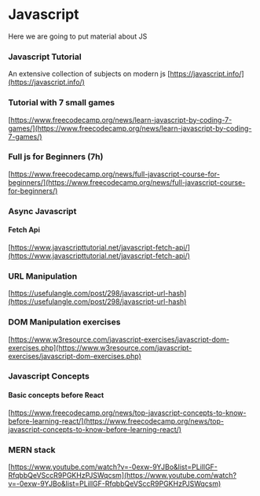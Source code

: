 # Javascript

Here we are going to put material about JS

### Javascript Tutorial
An extensive collection of subjects on modern js
[https://javascript.info/](https://javascript.info/)

### Tutorial with 7 small games
[https://www.freecodecamp.org/news/learn-javascript-by-coding-7-games/](https://www.freecodecamp.org/news/learn-javascript-by-coding-7-games/) 

### Full js for Beginners (7h)
[https://www.freecodecamp.org/news/full-javascript-course-for-beginners/](https://www.freecodecamp.org/news/full-javascript-course-for-beginners/) 



### Async Javascript

#### Fetch Api

[https://www.javascripttutorial.net/javascript-fetch-api/](https://www.javascripttutorial.net/javascript-fetch-api/)

### URL Manipulation

[https://usefulangle.com/post/298/javascript-url-hash](https://usefulangle.com/post/298/javascript-url-hash)

### DOM Manipulation exercises

[https://www.w3resource.com/javascript-exercises/javascript-dom-exercises.php](https://www.w3resource.com/javascript-exercises/javascript-dom-exercises.php)


### Javascript Concepts
#### Basic concepts before React
[https://www.freecodecamp.org/news/top-javascript-concepts-to-know-before-learning-react/](https://www.freecodecamp.org/news/top-javascript-concepts-to-know-before-learning-react/)


### MERN stack
[https://www.youtube.com/watch?v=-0exw-9YJBo&list=PLillGF-RfqbbQeVSccR9PGKHzPJSWqcsm](https://www.youtube.com/watch?v=-0exw-9YJBo&list=PLillGF-RfqbbQeVSccR9PGKHzPJSWqcsm)

